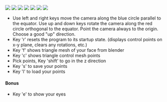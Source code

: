 ![](http://www.cise.ufl.edu/~mgsarov/class/cap4730sp15/hw3/camera.png)
![](http://www.cise.ufl.edu/~mgsarov/class/cap4730sp15/hw3/dia01.png)
![](http://www.cise.ufl.edu/~mgsarov/class/cap4730sp15/hw3/head.png)
![](http://www.cise.ufl.edu/~mgsarov/class/cap4730sp15/hw3/tex_grid.png)
![](http://www.cise.ufl.edu/~mgsarov/class/cap4730sp15/hw3/grid.png)
![](http://www.cise.ufl.edu/~mgsarov/class/cap4730sp15/hw3/fit1.png)
![](http://www.cise.ufl.edu/~mgsarov/class/cap4730sp15/hw3/fit_21.png)


* Use left and right keys move the camera along the blue circle parallel to the equator. Use up and down keys rotate the camera along the red circle orthogonal to the equator. Point the camera always to the origin. Choose a good "up" direction.
* Key 'r' resets the program to its startup state. (displays control points on x-y plane, clears any rotations, etc.)
* Key 'f' shows triangle mesh of your face from blender
* Key 'c' shows triangle control mesh points
* Pick points, Key 'shift' to go in the z direction
* Key 's' to save your points
* Key 'l' to load your points

#### Bonus
* Key 'e' to show your eyes
